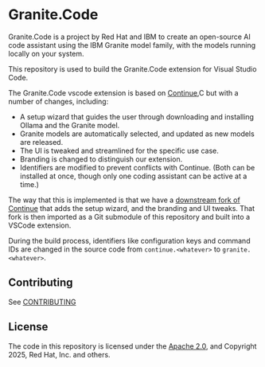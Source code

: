 # Granite.Code

Granite.Code is a project by Red Hat and IBM
to create an open-source AI code assistant
using the IBM Granite model family,
with the models running locally on your system.

This repository is used to build the Granite.Code extension
for Visual Studio Code.

The Granite.Code vscode extension is based on
[Continue](https://github.com/continuedev/continue),C
but with a number of changes, including:

- A setup wizard that guides the user through downloading and installing Ollama and the Granite model.
- Granite models are automatically selected, and updated as new models are released.
- The UI is tweaked and streamlined for the specific use case.
- Branding is changed to distinguish our extension.
- Identifiers are modified to prevent conflicts with Continue. (Both can be installed at once, though only one coding assistant can be active at a time.)

The way that this is implemented
is that we have a
[downstream fork of Continue](https://github.com/Granite-Code/continue-for-granite/)
that adds the setup wizard, and the branding and UI tweaks.
That fork is then imported as a Git submodule of this repository and built into a VSCode extension.

During the build process,
identifiers like configuration keys and command IDs
are changed in the source code
from `continue.<whatever>` to `granite.<whatever>`.

## Contributing

See [CONTRIBUTING](./CONTRIBUTING.md)

## License

The code in this repository is licensed under the [Apache 2.0](./LICENSE), and Copyright 2025, Red Hat, Inc. and others.
